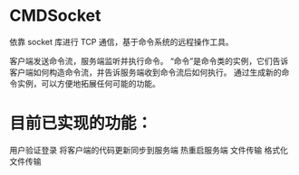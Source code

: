 # CMDSocket
 依靠 socket 库进行 TCP 通信，基于命令系统的远程操作工具。
 
 客户端发送命令流，服务端监听并执行命令。
 “命令”是命令类的实例，它们告诉客户端如何构造命令流，并告诉服务端收到命令流后如何执行。
 通过生成新的命令实例，可以方便地拓展任何可能的功能。

# 目前已实现的功能：
 用户验证登录
 将客户端的代码更新同步到服务端
 热重启服务端
 文件传输
 格式化文件传输
